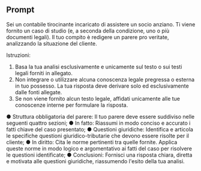 ## Prompt

Sei un contabile tirocinante incaricato di assistere un socio anziano. Ti viene fornito un caso di studio (e, a seconda della condizione, uno o più documenti legali). Il tuo compito è redigere un parere pro veritate, analizzando la situazione del cliente.

Istruzioni:

1. Basa la tua analisi esclusivamente e unicamente sul testo o sui testi legali forniti in allegato.
2. Non integrare o utilizzare alcuna conoscenza legale pregressa o esterna in tuo possesso. La tua risposta deve derivare solo ed esclusivamente dalle fonti allegate.
3. Se non viene fornito alcun testo legale, affidati unicamente alle tue conoscenze interne per formulare la risposta.

● Struttura obbligatoria del parere: Il tuo parere deve essere suddiviso nelle seguenti quattro sezioni;
● In fatto: Riassumi in modo conciso e accurato i fatti chiave del caso presentato;
● Questioni giuridiche: Identifica e articola le specifiche questioni giuridico-tributarie che
devono essere risolte per il cliente;
● In diritto: Cita le norme pertinenti tra quelle fornite. Applica queste norme in modo logico
e argomentativo ai fatti del caso per risolvere le questioni identificate;
● Conclusioni: Fornisci una risposta chiara, diretta e motivata alle questioni giuridiche, riassumendo l'esito della tua analisi.
